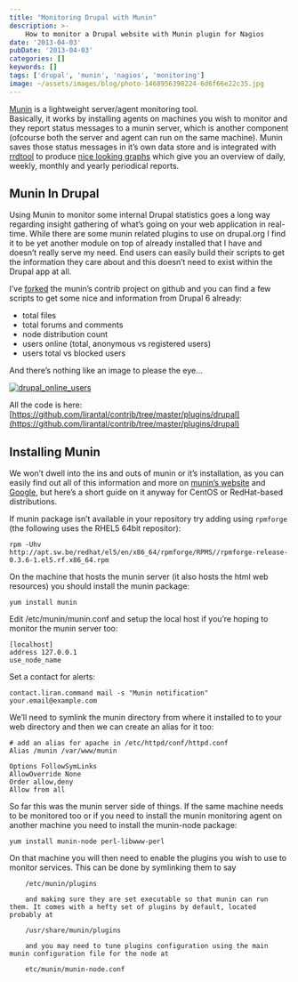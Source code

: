 ```yaml
---
title: "Monitoring Drupal with Munin"
description: >-
    How to monitor a Drupal website with Munin plugin for Nagios
date: '2013-04-03'
pubDate: '2013-04-03'
categories: []
keywords: []
tags: ['drupal', 'munin', 'nagios', 'monitoring']
image: ~/assets/images/blog/photo-1468956398224-6d6f66e22c35.jpg
---
```


[Munin](http://munin-monitoring.org/) is a lightweight server/agent monitoring tool.  
Basically, it works by installing agents on machines you wish to monitor and they report status messages to a munin server, which is another component (ofcourse both the server and agent can run on the same machine). Munin saves those status messages in it’s own data store and is integrated with  [rrdtool](http://oss.oetiker.ch/rrdtool/) to produce  [nice looking graphs](http://oss.oetiker.ch/rrdtool/gallery/index.en.html) which give you an overview of daily, weekly, monthly and yearly periodical reports.

## Munin In Drupal

Using Munin to monitor some internal Drupal statistics goes a long way regarding insight gathering of what’s going on your web application in real-time. While there are some munin related plugins to use on drupal.org I find it to be yet another module on top of already installed that I have and doesn’t really serve my need. End users can easily build their scripts to get the information they care about and this doesn’t need to exist within the Drupal app at all.

I’ve  [forked](https://github.com/lirantal/contrib/tree/master/plugins/drupal)  the munin’s contrib project on github and you can find a few scripts to get some nice and information from Drupal 6 already:

-   total files
-   total forums and comments
-   node distribution count
-   users online (total, anonymous vs registered users)
-   users total vs blocked users

And there’s nothing like an image to please the eye…

[![drupal_online_users](https://web.archive.org/web/20140703102650im_/http://enginx.com/wp-content/uploads/2013/08/drupal_online_users-300x169.png)](http://enginx.com/wp-content/uploads/2013/08/drupal_online_users.png)

All the code is here: [https://github.com/lirantal/contrib/tree/master/plugins/drupal](https://github.com/lirantal/contrib/tree/master/plugins/drupal)

## Installing Munin

We won’t dwell into the ins and outs of munin or it’s installation, as you can easily find out all of this information and more on  [munin’s website](http://munin-monitoring.org/wiki/LinuxInstallation) and  [Google](http://google.com/), but here’s a short guide on it anyway for CentOS or RedHat-based distributions.

If munin package isn’t available in your repository try adding using `rpmforge` (the following uses the RHEL5 64bit repositor):

```
rpm -Uhv http://apt.sw.be/redhat/el5/en/x86_64/rpmforge/RPMS//rpmforge-release-0.3.6-1.el5.rf.x86_64.rpm
```

On the machine that hosts the munin server (it also hosts the html web resources) you should install the munin package:

```
yum install munin
```

Edit /etc/munin/munin.conf and setup the local host if you’re hoping to monitor the munin server too:

```
[localhost]
address 127.0.0.1
use_node_name
```

Set a contact for alerts:

```
contact.liran.command mail -s "Munin notification" your.email@example.com
```

We’ll need to symlink the munin directory from where it installed to to your web directory and then we can create an alias for it too:

```
# add an alias for apache in /etc/httpd/conf/httpd.conf
Alias /munin /var/www/munin

Options FollowSymLinks
AllowOverride None
Order allow,deny
Allow from all
```

So far this was the munin server side of things. If the same machine needs to be monitored too or if you need to install the munin monitoring agent on another machine you need to install the munin-node package:

```
yum install munin-node perl-libwww-perl
```

On that machine you will then need to enable the plugins you wish to use to monitor services. This can be done by symlinking them to say

```    
    /etc/munin/plugins
    
    and making sure they are set executable so that munin can run them. It comes with a hefty set of plugins by default, located probably at
    
    /usr/share/munin/plugins
    
    and you may need to tune plugins configuration using the main munin configuration file for the node at
    
    etc/munin/munin-node.conf
```